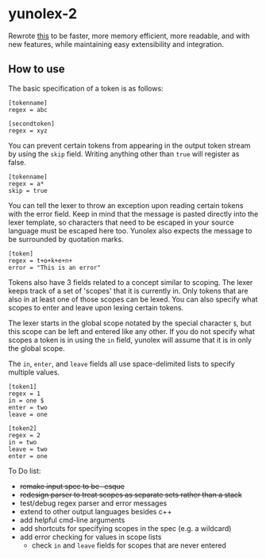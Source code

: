 # yunolex-2

Rewrote [this](https://github.com/ephing/yunolex) to be faster, more memory efficient, more readable, and with new features, while maintaining easy extensibility and integration.

## How to use

The basic specification of a token is as follows:

```
[tokenname]
regex = abc

[secondtoken]
regex = xyz
```

You can prevent certain tokens from appearing in the output token stream by using the `skip` field. Writing anything other than `true` will register as false.

```
[tokenname]
regex = a*
skip = true
```

You can tell the lexer to throw an exception upon reading certain tokens with the error field. Keep in mind that the message is pasted directly into the lexer template, so characters that need to be escaped in your source language must be escaped here too. Yunolex also expects the message to be surrounded by quotation marks.

```
[token]
regex = t+o+k+e+n+
error = "This is an error"
```

Tokens also have 3 fields related to a concept similar to scoping. The lexer keeps track of a set of 'scopes' that it is currently in. Only tokens that are also in at least one of those scopes can be lexed. You can also specify what scopes to enter and leave upon lexing certain tokens.  

The lexer starts in the global scope notated by the special character `$`, but this scope can be left and entered like any other. If you do not specify what scopes a token is in using the `in` field, yunolex will assume that it is in only the global scope.  
  
The `in`, `enter`, and `leave` fields all use space-delimited lists to specify multiple values.

```
[token1]
regex = 1
in = one $
enter = two
leave = one

[token2]
regex = 2
in = two
leave = two
enter = one
```

To Do list:

* ~~remake input spec to be -esque~~
* ~~redesign parser to treat scopes as separate sets rather than a stack~~
* test/debug regex parser and error messages
* extend to other output languages besides c++
* add helpful cmd-line arguments
* add shortcuts for specifying scopes in the spec (e.g. a wildcard)
* add error checking for values in scope lists
    - check `in` and `leave` fields for scopes that are never entered
